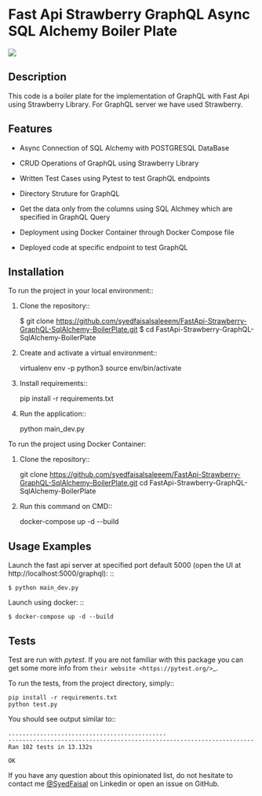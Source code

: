 <h1> Fast Api Strawberry GraphQL Async SQL Alchemy Boiler Plate </h1>
<a><img src=https://user-images.githubusercontent.com/49129677/178163601-3ff563a4-67a1-45ca-a3cb-6ea193ca10da.png> </a>

Description
--------

This code is a boiler plate for the implementation of GraphQL with Fast Api using Strawberry Library.
For GraphQL server we have used Strawberry.

Features
--------

- Async Connection of SQL Alchemy with POSTGRESQL DataBase

- CRUD Operations of GraphQL using Strawberry Library

- Written Test Cases using Pytest to test GraphQL endpoints

- Directory Struture for GraphQL

- Get the data only from the columns using SQL Alchmey which are specified in GraphQL Query

- Deployment using Docker Container through Docker Compose file

- Deployed code at specific endpoint to test GraphQL

Installation
------------

To run the project in your local environment::

  1. Clone the repository::

        $ git clone https://github.com/syedfaisalsaleeem/FastApi-Strawberry-GraphQL-SqlAlchemy-BoilerPlate.git
        $ cd FastApi-Strawberry-GraphQL-SqlAlchemy-BoilerPlate

  2. Create and activate a virtual environment::

        virtualenv env -p python3
        source env/bin/activate

  3. Install requirements::

        pip install -r requirements.txt

  4. Run the application::

        python main_dev.py

To run the project using Docker Container:

  1. Clone the repository::

        git clone https://github.com/syedfaisalsaleeem/FastApi-Strawberry-GraphQL-SqlAlchemy-BoilerPlate.git
        cd FastApi-Strawberry-GraphQL-SqlAlchemy-BoilerPlate

  2. Run this command on CMD::

        docker-compose up -d --build

Usage Examples
--------------

Launch the fast api server at specified port default 5000 (open the UI at http://localhost:5000/graphql): ::

    $ python main_dev.py

Launch using docker: ::

    $ docker-compose up -d --build

Tests
-----

Test are run with *pytest*. If you are not familiar with this package you can get some more info from `their website <https://pytest.org/>`_.

To run the tests, from the project directory, simply::

    pip install -r requirements.txt
    python test.py

You should see output similar to::

    .............................................
    ----------------------------------------------------------------------
    Ran 102 tests in 13.132s

    OK

If you have any question about this opinionated list, do not hesitate to contact me [@SyedFaisal](https://www.linkedin.com/in/syedfaisalsaleem/) on Linkedin or open an issue on GitHub.
